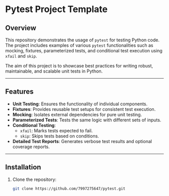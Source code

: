 # Pytest Project Template

## Overview

This repository demonstrates the usage of `pytest` for testing Python code. The project includes examples of various `pytest` functionalities such as mocking, fixtures, parameterized tests, and conditional test execution using `xfail` and `skip`.

The aim of this project is to showcase best practices for writing robust, maintainable, and scalable unit tests in Python.

---

## Features

- **Unit Testing**: Ensures the functionality of individual components.
- **Fixtures**: Provides reusable test setups for consistent test execution.
- **Mocking**: Isolates external dependencies for pure unit testing.
- **Parameterized Tests**: Tests the same logic with different sets of inputs.
- **Conditional Testing**:
  - `xfail`: Marks tests expected to fail.
  - `skip`: Skips tests based on conditions.
- **Detailed Test Reports**: Generates verbose test results and optional coverage reports.

---



## Installation

1. Clone the repository:
   ```bash
   git clone https://github.com/7997275647/pytest.git
   ```


